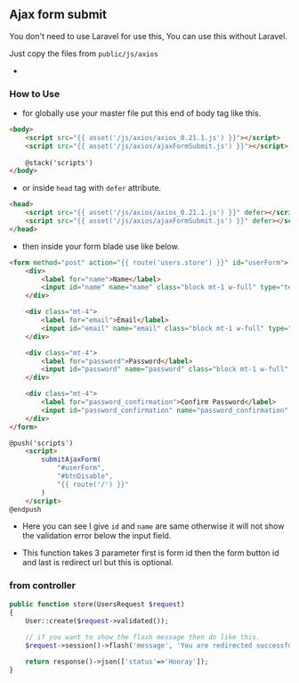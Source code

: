 ## Ajax form submit 

You don't need to use Laravel for use this, You can use this without Laravel.

Just copy the files from `public/js/axios`

- 

### How to Use

- for globally use your master file put this end of body tag like this.

```html
<body>
    <script src="{{ asset('/js/axios/axios_0.21.1.js') }}"></script>
    <script src="{{ asset('/js/axios/ajaxFormSubmit.js') }}"></script>
    
    @stack('scripts')
</body>
```

- or inside `head` tag with `defer` attribute.

```html
<head>
    <script src="{{ asset('/js/axios/axios_0.21.1.js') }}" defer></script>
    <script src="{{ asset('/js/axios/ajaxFormSubmit.js') }}" defer></script>
</head>
```

- then inside your form blade use like below.
```html
<form method="post" action="{{ route('users.store') }}" id="userForm">
    <div>
        <label for="name">Name</label>
        <input id="name" name="name" class="block mt-1 w-full" type="text" value="{{ old('name') }}" autofocus />
    </div>

    <div class="mt-4">
        <label for="email">Email</label>
        <input id="email" name="email" class="block mt-1 w-full" type="email" value="{{ old('email') }}" />
    </div>

    <div class="mt-4">
        <label for="password">Password</label>
        <input id="password" name="password" class="block mt-1 w-full" type="password" />
    </div>

    <div class="mt-4">
        <label for="password_confirmation">Confirm Password</label>
        <input id="password_confirmation" name="password_confirmation" type="password" class="mt-1 block w-full" />
    </div>
</form>

@push('scripts')
    <script>
        submitAjaxForm(
            "#userForm",
            "#btnDisable",
            "{{ route('/') }}"
        )
    </script>
@endpush
```

- Here you can see I give `id` and `name` are same otherwise it will not show the validation error below the input field.

- This function takes 3 parameter first is form id then the form button id and last is redirect url but this is optional.

### from controller 

```php
public function store(UsersRequest $request)
{
    User::create($request->validated());
    
    // if you want to show the flash message then do like this.
    $request->session()->flash('message', 'You are redirected successfully.! Bro wow...');

    return response()->json(['status'=>'Hooray']);
}
```
